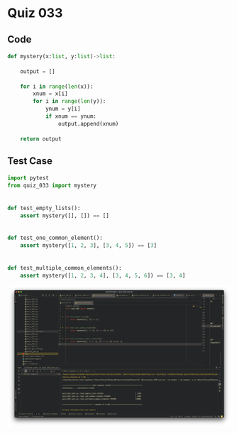 # Quiz 033

## Code
```.py
def mystery(x:list, y:list)->list:
    
    output = []
    
    for i in range(len(x)):
        xnum = x[i]
        for i in range(len(y)):
            ynum = y[i]
            if xnum == ynum:
                output.append(xnum)
                
    return output
```
## Test Case 
```.py 
import pytest
from quiz_033 import mystery


def test_empty_lists():
    assert mystery([], []) == []


def test_one_common_element():
    assert mystery([1, 2, 3], [3, 4, 5]) == [3]


def test_multiple_common_elements():
    assert mystery([1, 2, 3, 4], [3, 4, 5, 6]) == [3, 4]
``` 

![Test](https://github.com/Verlonskg/Unit3_repo/blob/main/Quizzes/Reasources/quiz_033_test.jpg)
